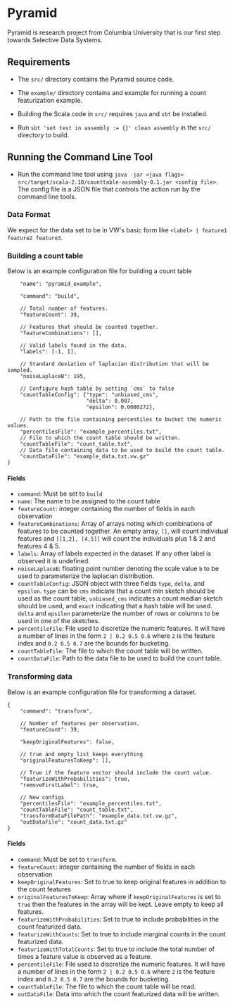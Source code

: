 # Pyramid

Pyramid is research project from Columbia University that is our first step towards Selective Data Systems.


## Requirements

* The `src/` directory contains the Pyramid source code.
* The `example/` directory contains and example for running a count featurization example.

* Building the Scala code in `src/` requires `java` and `sbt` be installed.
* Run `sbt 'set test in assembly := {}' clean assembly` in the `src/` directory to build.

## Running the Command Line Tool
* Run the command line tool using `java -jar <java flags> src/target/scala-2.10/counttable-assembly-0.1.jar <config file>`. The config file is a JSON file that controls the action run by the command line tools.

### Data Format
We expect for the data set to be in VW's basic form like `<label> | feature1 feature2 feature3`.

### Building a count table
Below is an example configuration file for building a count table

```{
    "name": "pyramid_example",

    "command": "build",

    // Total number of features.
    "featureCount": 39,

    // Features that should be counted together.
    "featureCombinations": [],

    // Valid labels found in the data.
    "labels": [-1, 1],

    // Standard deviation of laplacian distribution that will be sampled.
    "noiseLaplaceB": 195,

    // Configure hash table by setting `cms` to false
    "countTableConfig": {"type": "unbiased_cms",
                         "delta": 0.007,
                         "epsilon": 0.0000272},

    // Path to the file containing percentiles to bucket the numeric values.
    "percentilesFile": "example_percentiles.txt",
    // File to which the count table should be written.
    "countTableFile": "count_table.txt",
    // Data file containing data to be used to build the count table.
    "countDataFile": "example_data.txt.vw.gz"
}
```

#### Fields
* `command`: Must be set to `build`
* `name`: The name to be assigned to the count table
* `featureCount`: integer containing the number of fields in each observation
* `featureCombinations`: Array of arrays noting which combinations of features to be counted together. An empty array, `[]`, will count individual features and `[[1,2], [4,5]]` will count the individuals plus 1 & 2 and features 4 & 5.
* `labels`: Array of labels expected in the dataset. If any other label is observed it is undefined.
* `noiseLaplaceB`: floating point number denoting the scale value `b` to be used to parameterize the laplacian distribution.
* `countTableConfig`: JSON object with three fields `type`, `delta`, and `epsilon`. `type` can be `cms` indiciate that a count min sketch should be used as the count table, `unbiased_cms` indicates a count median sketch should be used, and `exact` indicating that a hash table will be used. `delta` and `epsilon` parameterize the number of rows or columns to be used in one of the sketches.
* `percentileFile`: File used to discretize the numeric features. It will have a number of lines in the form `2 | 0.2 0.5 0.6` where `2` is the feature index and `0.2 0.5 0.7` are the bounds for bucketing.
* `countTableFile`: The file to which the count table will be written.
* `countDataFile`: Path to the data file to be used to build the count table.

### Transforming data

Below is an example configuration file for transforming a dataset.
```
{
    "command": "transform",

    // Number of features per observation.
    "featureCount": 39,

    "keepOriginalFeatures": false,

    // true and empty list keeps everything
    "originalFeaturesToKeep": [],

    // True if the feature vector should include the count value.
    "featurizeWithProbabilities": true,
    "removeFirstLabel": true,

    // New configs
    "percentilesFile": "example_percentiles.txt",
    "countTableFile": "count_table.txt",
    "transformDataFilePath": "example_data.txt.vw.gz",
    "outDataFile": "count_data.txt.gz"
}
```

#### Fields
* `command`: Must be set to `transform`.
* `featureCount`: integer containing the number of fields in each observation
* `keepOriginalFeatures`: Set to true to keep original features in addition to the count features
* `originalFeaturesToKeep`: Array where if `keepOriginalFeatures` is set to `true` then the features in the array will be kept. Leave empty to keep all features.
* `featurizeWithProbabilities`: Set to true to include probabilities in the count featurized data.
* `featurizeWithCounts`: Set to true to include marginal counts in the count featurized data.
* `featurizeWithTotalCounts`: Set to true to include the total number of times a feature value is observed as a feature.
* `percentileFile`: File used to discretize the numeric features. It will have a number of lines in the form `2 | 0.2 0.5 0.6` where `2` is the feature index and `0.2 0.5 0.7` are the bounds for bucketing.
* `countTableFile`: The file to which the count table will be read.
* `outDataFile`: Data into which the count featurized data will be written.
